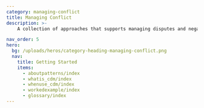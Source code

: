 ```yaml
---
category: managing-conflict
title: Managing Conflict
description: >-
    A collection of approaches that supports managing disputes and negative contributions to a dataset

nav_order: 5
hero:
  bg: /uploads/heros/category-heading-managing-conflict.png
  nav:
    title: Getting Started
    items:
      - aboutpatterns/index
      - whatis_cdm/index
      - whenuse_cdm/index
      - workedexample/index      
      - glossary/index 
---
```

